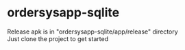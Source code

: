 # ordersysapp-sqlite
 Release apk is in "ordersysapp-sqlite/app/release" directory </br>
 Just clone the project to get started
